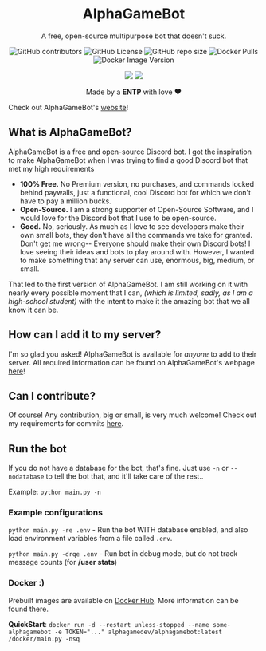 <h1 align="center">AlphaGameBot</h1>
<p align="center">A free, open-source multipurpose bot that doesn't suck.</p>
<!-- badges go BRRRR -->
<p align="center">
  <img alt="GitHub contributors" src="https://img.shields.io/github/contributors/AlphaGameDeveloper/AlphaGameBot">
  <img alt="GitHub License" src="https://img.shields.io/github/license/AlphaGameDeveloper/AlphaGameBot?logo=github">
  <img alt="GitHub repo size" src="https://img.shields.io/github/repo-size/AlphaGameDeveloper/AlphaGameBot">
  <img alt="Docker Pulls" src="https://img.shields.io/docker/pulls/alphagamedev/alphagamebot?logo=docker">
  <img alt="Docker Image Version" src="https://img.shields.io/docker/v/alphagamedev/alphagamebot">
  
</p>
<p align="center"> <!-- line 2 for Jenkins! -->
  <img src='https://jenkins.alphagame.dev/buildStatus/icon?job=AlphaGameBot%2FAlphaGameBot+Production%2Fmaster&subject=Production%20Build'>
  <img src="https://jenkins.alphagame.dev/buildStatus/icon?job=AlphaGameBot%2FAlphaGameBot+Nightly%2Fnightly&link=https://alphagame.dev/alphagamebot/nightly&subject=Nightly%20Build" />
</p>
<p align="center">Made by a <b>ENTP</b> with love ❤️</p>

Check out AlphaGameBot's [website](https://alphagame.dev/alphagamebot/)!

## What is AlphaGameBot?
AlphaGameBot is a free and open-source Discord bot.  I got the inspiration to make AlphaGameBot when I was trying to find a good Discord bot that met my high requirements
* **100% Free.**  No Premium version, no purchases, and commands locked behind paywalls, just a functional, cool Discord bot for which we don't have to pay a million bucks.
* **Open-Source.** I am a strong supporter of Open-Source Software, and I would love for the Discord bot that I use to be open-source.
* **Good.**  No, seriously.  As much as I love to see developers make their own small bots, they don't have all the commands we take for granted.  Don't get me wrong--
Everyone should make their own Discord bots!  I love seeing their ideas and bots to play around with.  However, I wanted to make something that any server can use, enormous, big, medium, or small.

That led to the first version of AlphaGameBot.  I am still working on it with nearly every possible moment that I can, *(which is limited, sadly, as I am a high-school student)*
with the intent to make it the amazing bot that we all know it can be.

## How can I add it to my server?
I'm so glad you asked!  AlphaGameBot is available for *anyone* to add to their server.  All required information can be found on AlphaGameBot's webpage [here](https://alphagame.dev/alphagamebot)!

## Can I contribute?
Of course!  Any contribution, big or small, is very much welcome!  Check out my requirements for commits [here](https://alphagame.dev/alphagamebot/faq#can-i-contribute-to-alphagamebot).

## Run the bot
If you do not have a database for the bot, that's fine.  Just use `-n` or `--nodatabase` to tell the bot that, and it'll take care of the rest..

Example: `python main.py -n`
### Example configurations
`python main.py -re .env` - Run the bot WITH database enabled, and also load environment variables from a file called `.env`.

`python main.py -drqe .env` - Run bot in debug mode, but do not track message counts (for **/user stats**)

### Docker :)
Prebuilt images are available on [Docker Hub](https://hub.docker.com/r/alphagamedev/alphagamebot).  More information can be found there.

**QuickStart**: `docker run -d --restart unless-stopped --name some-alphagamebot -e TOKEN="..." alphagamedev/alphagamebot:latest /docker/main.py -nsq`
